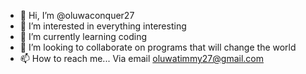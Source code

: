 - 👋 Hi, I’m @oluwaconquer27
- 👀 I’m interested in everything interesting
- 🌱 I’m currently learning coding
- 💞️ I’m looking to collaborate on programs that will change the world
- 📫 How to reach me... Via email oluwatimmy27@gmail.com

<!---
oluwaconquer27/oluwaconquer27 is a ✨ special ✨ repository because its `README.md` (this file) appears on your GitHub profile.
You can click the Preview link to take a look at your changes.
--->
